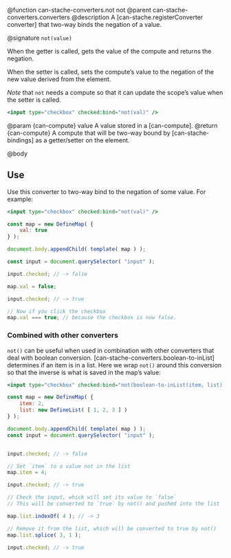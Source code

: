 @function can-stache-converters.not not
@parent can-stache-converters.converters
@description A [can-stache.registerConverter converter] that two-way binds the negation of a value.

@signature `not(value)`

When the getter is called, gets the value of the compute and returns the negation.

When the setter is called, sets the compute’s value to the negation of the new value derived from the element.

*Note* that `not` needs a compute so that it can update the scope’s value when the setter is called.

```handlebars
<input type="checkbox" checked:bind="not(val)" />
```

@param {can-compute} value A value stored in a [can-compute].
@return {can-compute} A compute that will be two-way bound by [can-stache-bindings] as a getter/setter on the element.

@body

## Use

Use this converter to two-way bind to the negation of some value. For example:

```handlebars
<input type="checkbox" checked:bind="not(val)" />
```

```js
const map = new DefineMap( {
	val: true
} );

document.body.appendChild( template( map ) );

const input = document.querySelector( "input" );

input.checked; // -> false

map.val = false;

input.checked; // -> true

// Now if you click the checkbox
map.val === true; // because the checkbox is now false.
```

### Combined with other converters

`not()` can be useful when used in combination with other converters that deal with boolean conversion. [can-stache-converters.boolean-to-inList] determines if an item is in a list. Here we wrap `not()` around this conversion so that the inverse is what is saved in the map’s value:

```handlebars
<input type="checkbox" checked:bind="not(boolean-to-inList(item, list))" />
```

```js
const map = new DefineMap( {
	item: 2,
	list: new DefineList( [ 1, 2, 3 ] )
} );

document.body.appendChild( template( map ) );
const input = document.querySelector( "input" );


input.checked; // -> false

// Set `item` to a value not in the list
map.item = 4;

input.checked; // -> true

// Check the input, whick will set its value to `false`
// This will be converted to `true` by not() and pushed into the list

map.list.indexOf( 4 ); // -> 3

// Remove it from the list, which will be converted to true by not()
map.list.splice( 3, 1 );

input.checked; // -> true
```
